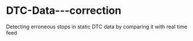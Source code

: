 # DTC-Data---correction
Detecting erroneous stops in static DTC data by comparing it with real time feed
